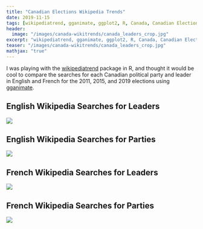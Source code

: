 ```yaml
---
title: "Canadian Elections Wikipedia Trends"
date: 2019-11-15
tags: [wikipediatrend, gganimate, ggplot2, R, Canada, Canadian Elections]
header:
  image: "/images/canada-wikitrends/canada_leaders_crop.jpg"
excerpt: "wikipediatrend, gganimate, ggplot2, R, Canada, Canadian Elections"
teaser: "/images/canada-wikitrends/canada_leaders_crop.jpg"
mathjax: "true"
---
```


I was playing with the [wikipediatrend](https://github.com/petermeissner/wikipediatrend0) package in R, and thought it would be cool to compare the searches for each Canadian political party and leader in English and French for the 2011, 2015, and 2019 elections using [gganimate](https://github.com/thomasp85/gganimate).

## English Wikipedia Searches for Leaders
![](https://i.imgur.com/aGg1uub.gif)

## English Wikipedia Searches for Parties
![](https://i.imgur.com/KIbhCSr.gif)

## French Wikipedia Searches for Leaders
![](https://i.imgur.com/2pGI6xg.gif)

## French Wikipedia Searches for Parties
![](https://i.imgur.com/WFxqUlW.gif)
